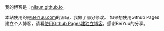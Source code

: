 我的博客是：[nilsun.github.io](http://nilsun.github.io)。

本站使用的是[BeiYuu.com](http://beiyuu.com)的源码，我做了部分修改。
如果想使用Github Pages建立个人博客，请看[使用Github Pages建独立博客](http://beiyuu.com/github-pages/)，感谢BeiYuu的分享。
